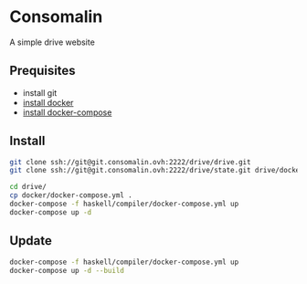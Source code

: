 Consomalin 
==========

A simple drive website

## Prequisites
* install git
* [install docker](https://docs.docker.com/engine/installation/)
* [install docker-compose](https://docs.docker.com/compose/install/)

## Install
```bash
git clone ssh://git@git.consomalin.ovh:2222/drive/drive.git
git clone ssh://git@git.consomalin.ovh:2222/drive/state.git drive/docker/state

cd drive/
cp docker/docker-compose.yml .
docker-compose -f haskell/compiler/docker-compose.yml up
docker-compose up -d
```

## Update
```bash
docker-compose -f haskell/compiler/docker-compose.yml up
docker-compose up -d --build
```
